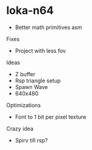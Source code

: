 # loka-n64

- Better math primitives asm

Fixes
- Project with less fov

Ideas
- Z buffer
- Rsp triangle setup
- Spawn Wave
- 640x480

Optimizations
- Font to 1 bit per pixel texture

Crazy idea
- Spirv till rsp?